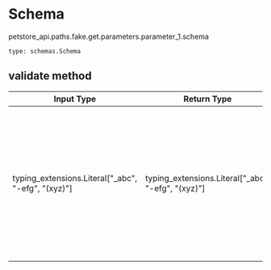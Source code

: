 # Schema
petstore_api.paths.fake.get.parameters.parameter_1.schema
```
type: schemas.Schema
```

## validate method
Input Type | Return Type | Notes
------------ | ------------- | -------------
typing_extensions.Literal["_abc", "-efg", "(xyz)"] | typing_extensions.Literal["_abc", "-efg", "(xyz)"] | must be one of ["_abc", "-efg", "(xyz)"] if omitted the server will use the default value of -efg
